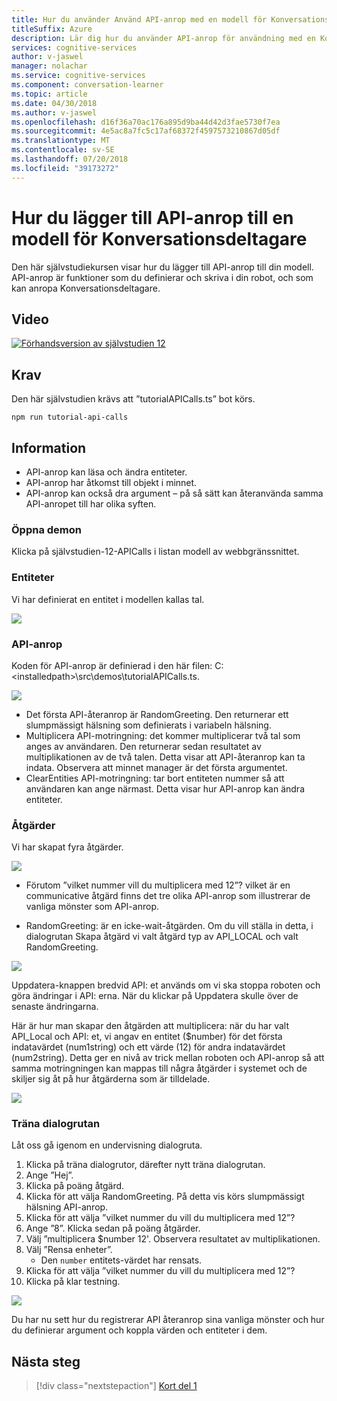 ```yaml
---
title: Hur du använder Använd API-anrop med en modell för Konversationsdeltagare – Microsoft Cognitive Services | Microsoft Docs
titleSuffix: Azure
description: Lär dig hur du använder API-anrop för användning med en Konversationsdeltagare-modell.
services: cognitive-services
author: v-jaswel
manager: nolachar
ms.service: cognitive-services
ms.component: conversation-learner
ms.topic: article
ms.date: 04/30/2018
ms.author: v-jaswel
ms.openlocfilehash: d16f36a70ac176a895d9ba44d42d3fae5730f7ea
ms.sourcegitcommit: 4e5ac8a7fc5c17af68372f4597573210867d05df
ms.translationtype: MT
ms.contentlocale: sv-SE
ms.lasthandoff: 07/20/2018
ms.locfileid: "39173272"
---
```

# <a name="how-to-add-api-calls-to-a-conversation-learner-model"></a>Hur du lägger till API-anrop till en modell för Konversationsdeltagare

Den här självstudiekursen visar hur du lägger till API-anrop till din modell. API-anrop är funktioner som du definierar och skriva i din robot, och som kan anropa Konversationsdeltagare.

## <a name="video"></a>Video

[![Förhandsversion av självstudien 12](http://aka.ms/cl-tutorial-12-preview)](http://aka.ms/blis-tutorial-12)

## <a name="requirements"></a>Krav
Den här självstudien krävs att ”tutorialAPICalls.ts” bot körs.

    npm run tutorial-api-calls

## <a name="details"></a>Information

- API-anrop kan läsa och ändra entiteter.
- API-anrop har åtkomst till objekt i minnet.
- API-anrop kan också dra argument – på så sätt kan återanvända samma API-anropet till har olika syften.

### <a name="open-the-demo"></a>Öppna demon

Klicka på självstudien-12-APICalls i listan modell av webbgränssnittet. 

### <a name="entities"></a>Entiteter

Vi har definierat en entitet i modellen kallas tal.

![](../media/tutorial12_entities.PNG)

### <a name="api-calls"></a>API-anrop
Koden för API-anrop är definierad i den här filen: C:\<installedpath\>\src\demos\tutorialAPICalls.ts.

![](../media/tutorial12_apicalls.PNG)

- Det första API-återanrop är RandomGreeting. Den returnerar ett slumpmässigt hälsning som definierats i variabeln hälsning.
- Multiplicera API-motringning: det kommer multiplicerar två tal som anges av användaren. Den returnerar sedan resultatet av multiplikationen av de två talen. Detta visar att API-återanrop kan ta indata. Observera att minnet manager är det första argumentet. 
- ClearEntities API-motringning: tar bort entiteten nummer så att användaren kan ange närmast. Detta visar hur API-anrop kan ändra entiteter.

### <a name="actions"></a>Åtgärder

Vi har skapat fyra åtgärder. 

![](../media/tutorial12_actions.PNG)

- Förutom ”vilket nummer vill du multiplicera med 12”? vilket är en communicative åtgärd finns det tre olika API-anrop som illustrerar de vanliga mönster som API-anrop.

- RandomGreeting: är en icke-wait-åtgärden. Om du vill ställa in detta, i dialogrutan Skapa åtgärd vi valt åtgärd typ av API_LOCAL och valt RandomGreeting. 

![](../media/tutorial12_setupapicall.PNG)

Uppdatera-knappen bredvid API: et används om vi ska stoppa roboten och göra ändringar i API: erna. När du klickar på Uppdatera skulle över de senaste ändringarna.

Här är hur man skapar den åtgärden att multiplicera: när du har valt API_Local och API: et, vi angav en entitet ($number) för det första indatavärdet (num1string) och ett värde (12) för andra indatavärdet (num2string). Detta ger en nivå av trick mellan roboten och API-anrop så att samma motringningen kan mappas till några åtgärder i systemet och de skiljer sig åt på hur åtgärderna som är tilldelade.

![](../media/tutorial12_actionmultiply.PNG)

### <a name="train-dialog"></a>Träna dialogrutan

Låt oss gå igenom en undervisning dialogruta.

1. Klicka på träna dialogrutor, därefter nytt träna dialogrutan.
1. Ange ”Hej”.
2. Klicka på poäng åtgärd.
3. Klicka för att välja RandomGreeting. På detta vis körs slumpmässigt hälsning API-anrop.
3. Klicka för att välja ”vilket nummer du vill du multiplicera med 12”?
4. Ange ”8”. Klicka sedan på poäng åtgärder.
4. Välj ”multiplicera $number 12'. Observera resultatet av multiplikationen.
5. Välj ”Rensa enheter”.
    - Den `number` entitets-värdet har rensats.
3. Klicka för att välja ”vilket nummer du vill du multiplicera med 12”?
4. Klicka på klar testning.

![](../media/tutorial12_dialog.PNG)

Du har nu sett hur du registrerar API återanrop sina vanliga mönster och hur du definierar argument och koppla värden och entiteter i dem.

## <a name="next-steps"></a>Nästa steg

> [!div class="nextstepaction"]
> [Kort del 1](./13-cards-1.md)

